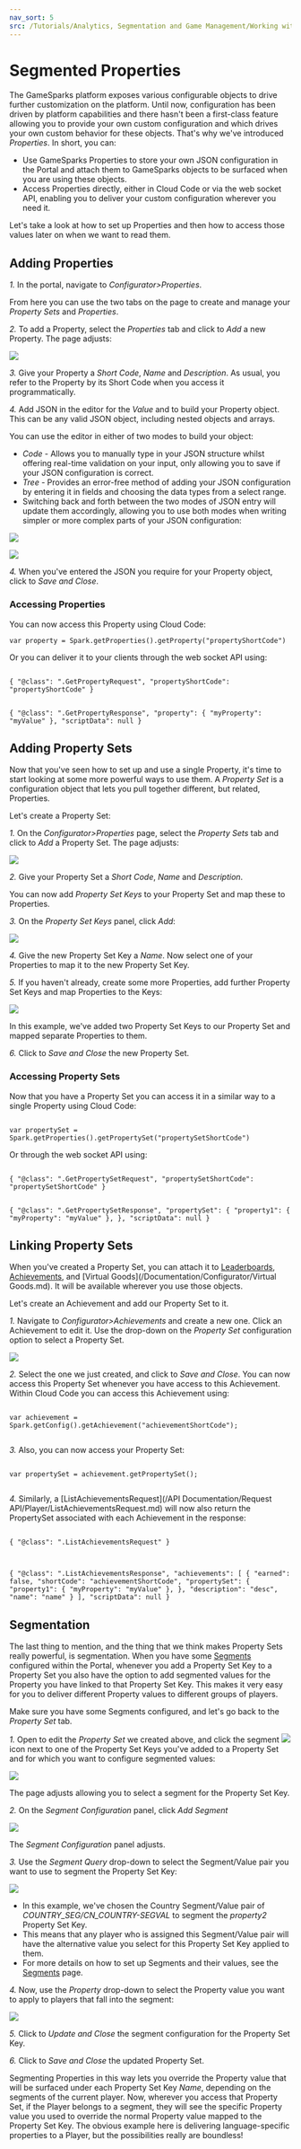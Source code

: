 ```yaml
---
nav_sort: 5
src: /Tutorials/Analytics, Segmentation and Game Management/Working with Segmented Properties.md
---
```


# Segmented Properties

The GameSparks platform exposes various configurable objects to drive further customization on the platform. Until now, configuration has been driven by platform capabilities and there hasn't been a first-class feature allowing you to provide your own custom configuration and which drives your own custom behavior for these objects. That's why we've introduced *Properties*. In short, you can:
* Use GameSparks Properties to store your own JSON configuration in the Portal and attach them to GameSparks objects to be surfaced when you are using these objects.
* Access Properties directly, either in Cloud Code or via the web socket API, enabling you to deliver your custom configuration wherever you need it.

Let's take a look at how to set up Properties and then how to access those values later on when we want to read them.

## Adding Properties

*1.* In the portal, navigate to *Configurator>Properties*.

From here you can use the two tabs on the page to create and manage your *Property Sets* and *Properties*.

*2.* To add a Property, select the *Properties* tab and click to *Add* a new Property. The page adjusts:

![](img/SegmentedProperties/8.png)

*3.* Give your Property a *Short Code*, *Name* and *Description*. As usual, you refer to the Property by its Short Code when you access it programmatically.

*4.* Add JSON in the editor for the *Value* and to build your Property object. This can be any valid JSON object, including nested objects and arrays.

You can use the editor in either of two modes to build your object:
* *Code* - Allows you to manually type in your JSON structure whilst offering real-time validation on your input, only allowing you to save if your JSON configuration is correct.
* *Tree* - Provides an error-free method of adding your JSON configuration by entering it in fields and choosing the data types from a select range.
* Switching back and forth between the two modes of JSON entry will update them accordingly, allowing you to use both modes when writing simpler or more complex parts of your JSON configuration:

![](img/SegmentedProperties/9.png)

![](img/SegmentedProperties/10.png)

*4.* When you've entered the JSON you require for your Property object, click to *Save and Close*.

### Accessing Properties

You can now access this Property using Cloud Code:

```
var property = Spark.getProperties().getProperty("propertyShortCode")

```

Or you can deliver it to your clients through the web socket API using:

```

{ "@class": ".GetPropertyRequest", "propertyShortCode": "propertyShortCode" }

```


```

{ "@class": ".GetPropertyResponse", "property": { "myProperty": "myValue" }, "scriptData": null }

```

## Adding Property Sets

Now that you've seen how to set up and use a single Property, it's time to start looking at some more powerful ways to use them. A *Property Set* is a configuration object that lets you pull together different, but related, Properties.

Let's create a Property Set:

*1.* On the *Configurator>Properties* page, select the *Property Sets* tab and click to *Add* a Property Set. The page adjusts:

![](img/SegmentedProperties/11.png)

*2.* Give your Property Set a *Short Code*, *Name* and *Description*.

You can now add *Property Set Keys* to your Property Set and map these to Properties.

*3.* On the *Property Set Keys* panel, click *Add*:

![](img/SegmentedProperties/12.png)

*4.* Give the new Property Set Key a *Name*. Now select one of your Properties to map it to the new Property Set Key.

*5.* If you haven't already, create some more Properties, add further Property Set Keys and map Properties to the Keys:

![](img/SegmentedProperties/13.png)

In this example, we've added two Property Set Keys to our Property Set and mapped separate Properties to them.

*6.* Click to *Save and Close* the new Property Set.


### Accessing Property Sets

Now that you have a Property Set you can access it in a similar way to a single Property using Cloud Code:

```

var propertySet = Spark.getProperties().getPropertySet("propertySetShortCode")

```

Or through the web socket API using:

```

{ "@class": ".GetPropertySetRequest", "propertySetShortCode": "propertySetShortCode" }

```

```

{ "@class": ".GetPropertySetResponse", "propertySet": { "property1": { "myProperty": "myValue" }, }, "scriptData": null }

```

## Linking Property Sets

When you've created a Property Set, you can attach it to [Leaderboards](/Documentation/Configurator/Leaderboards/README.md), [Achievements](/Documentation/Configurator/Achievements.md), and [Virtual Goods](/Documentation/Configurator/Virtual Goods.md). It will be available wherever you use those objects.

Let's create an Achievement and add our Property Set to it.

*1.* Navigate to *Configurator>Achievements* and create a new one. Click an Achievement to edit it. Use the drop-down on the *Property Set* configuration option to select a Property Set.

![](img/SegmentedProperties/14.png)

*2.* Select the one we just created, and click to *Save and Close*. You can now access this Property Set whenever you have access to this Achievement. Within Cloud Code you can access this Achievement using:

```

var achievement = Spark.getConfig().getAchievement("achievementShortCode");


```

*3.* Also, you can now access your Property Set:

```

var propertySet = achievement.getPropertySet();


```

*4.* Similarly, a [ListAchievementsRequest](/API Documentation/Request API/Player/ListAchievementsRequest.md) will now also return the PropertySet associated with each Achievement in the response:

```

{ "@class": ".ListAchievementsRequest" }


```

```

{ "@class": ".ListAchievementsResponse", "achievements": [ { "earned": false, "shortCode": "achievementShortCode", "propertySet": { "property1": { "myProperty": "myValue" }, }, "description": "desc", "name": "name" } ], "scriptData": null }

```

## Segmentation

The last thing to mention, and the thing that we think makes Property Sets really powerful, is segmentation. When you have some [Segments](/Documentation/Configurator/Segments.md) configured within the Portal, whenever you add a Property Set Key to a Property Set you also have the option to add segmented values for the Property you have linked to that Property Set Key. This makes it very easy for you to deliver different Property values to different groups of players.

Make sure you have some Segments configured, and let's go back to the *Property Set* tab.

*1.* Open to edit the *Property Set* we created above, and click the segment ![](/img/icons/segmenticon.png) icon next to one of the Property Set Keys you've added to a Property Set and for which you want to configure segmented values:

![](img/SegmentedProperties/15.png)

The page adjusts allowing you to select a segment for the Property Set Key.

*2.* On the *Segment Configuration* panel, click *Add Segment*

![](img/SegmentedProperties/16.png)

The *Segment Configuration* panel adjusts.

*3.* Use the *Segment Query* drop-down to select the Segment/Value pair you want to use to segment the Property Set Key:

![](img/SegmentedProperties/17.png)
* In this example, we've chosen the Country Segment/Value pair of *COUNTRY_SEG/CN_COUNTRY-SEGVAL* to segment the *property2* Property Set Key.
* This means that any player who is assigned this Segment/Value pair will have the alternative value you select for this Property Set Key applied to them.
* For more details on how to set up Segments and their values, see the [Segments](/Documentation/Configurator/Segments.md) page.

*4.* Now, use the *Property* drop-down to select the Property value you want to apply to players that fall into the segment:

![](img/SegmentedProperties/18.png)

*5.* Click to *Update and Close* the segment configuration for the Property Set Key.

*6.* Click to *Save and Close* the updated Property Set.

Segmenting Properties in this way lets you override the Property value that will be surfaced under each Property Set Key *Name*, depending on the segments of the current player. Now, wherever you access that Property Set, if the Player belongs to a segment, they will see the specific Property value you used to override the normal Property value mapped to the Property Set Key. The obvious example here is delivering language-specific properties to a Player, but the possibilities really are boundless!
